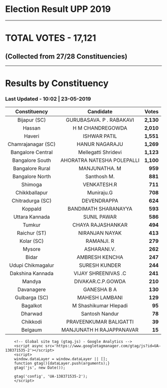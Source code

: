 # Election Result UPP 2019

---
# TOTAL VOTES - 17,121 
## (Collected from 27/28 Constituencies) 


---
# Results by Constituency 

### Last Updated - 10:02 | 23-05-2019 


|   Constituency   |        Candidate         |  Votes  |
|:----------------:|:------------------------:|--------:|
|   Bijapur (SC)   | GURUBASAVA. P . RABAKAVI |**2,130**|
|      Hassan      |     H M CHANDREGOWDA     |**2,010**|
|      Haveri      |       ISHWAR PATIL       |**1,551**|
|Chamrajanagar (SC)|      HANUR NAGARAJU      |**1,269**|
|Bangalore Central |   Mellegatti Shridevi    |**1,123**|
| Bangalore South  |AHORATRA NATESHA POLEPALLI|**1,100**|
| Bangalore Rural  |      MANJUNATHA. M       |  **959**|
| Bangalore North  |       Santhosh M.        |  **881**|
|     Shimoga      |       VENKATESH.R        |  **711**|
|  Chikkballapur   |        Muniraju.G        |  **708**|
| Chitradurga (SC) |       DEVENDRAPPA        |  **624**|
|     Koppald      |   BANDIMATH SHARANAYYA   |  **593**|
|  Uttara Kannada  |       SUNIL PAWAR        |  **586**|
|      Tumkur      |    CHAYA RAJASHANKAR     |  **494**|
|   Raichur (ST)   |      NIRANJAN NAYAK      |  **413**|
|    Kolar (SC)    |        RAMANJI. R        |  **279**|
|      Mysore      |       ASHARANI.V.        |  **262**|
|      Bidar       |      AMBRESH KENCHA      |  **247**|
|Udupi Chikmagalur |      SURESH KUNDER       |  **244**|
| Dakshina Kannada |   VIJAY SHREENIVAS .C    |  **241**|
|      Mandya      |    DIVAKAR.C.P.GOWDA     |  **210**|
|    Davanagere    |       GANESHA B A        |  **130**|
|  Gulbarga (SC)   |      MAHESH LAMBANI      |  **129**|
|     Bagalkot     |  M Shashikumar Hlepadi   |   **95**|
|     Dharwad      |      Santosh Nandur      |   **78**|
|     Chikkodi     |  PRAVEENKUMAR BALIGATTI  |   **39**|
|     Belgaum      | MANJUNATH H RAJAPPANAVAR |   **15**|



        <!-- Global site tag (gtag.js) - Google Analytics -->
        <script async src='https://www.googletagmanager.com/gtag/js?id=UA-138371535-2'></script>
        <script>
        window.dataLayer = window.dataLayer || [];
        function gtag(){dataLayer.push(arguments);}
        gtag('js', new Date());

        gtag('config', 'UA-138371535-2');
        </script>
        